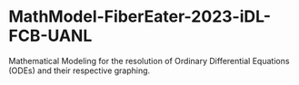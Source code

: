 # MathModel-FiberEater-2023-iDL-FCB-UANL
Mathematical Modeling for the resolution of Ordinary Differential Equations (ODEs) and their respective graphing.

